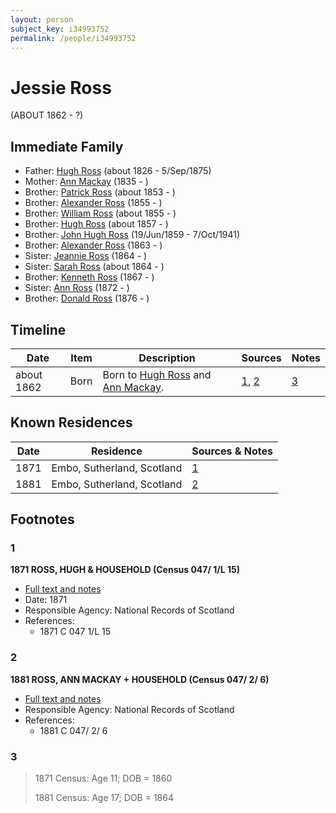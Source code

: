 ```yaml
---
layout: person
subject_key: i34993752
permalink: /people/i34993752
---
```


# Jessie Ross
(ABOUT 1862 - ?)

## Immediate Family

* Father: [Hugh Ross](./@10594034@-hugh-ross-b1826-d1875-9-5.md) (about 1826 - 5/Sep/1875)
* Mother: [Ann Mackay](./@59598912@-ann-mackay-b1835-d.md) (1835 - )
* Brother: [Patrick Ross](./@62001920@-patrick-ross-b1853-d.md) (about 1853 - )
* Brother: [Alexander Ross](./@64872505@-alexander-ross-b1855-d.md) (1855 - )
* Brother: [William Ross](./@91623667@-william-ross-b1855-d.md) (about 1855 - )
* Brother: [Hugh Ross](./@33375290@-hugh-ross-b1857-d.md) (about 1857 - )
* Brother: [John Hugh Ross](./@75057664@-john-hugh-ross-b1859-6-19-d1941-10-7.md) (19/Jun/1859 - 7/Oct/1941)
* Brother: [Alexander Ross](./@98834750@-alexander-ross-b1863-d.md) (1863 - )
* Sister: [Jeannie Ross](./@64098912@-jeannie-ross-b1864-d.md) (1864 - )
* Sister: [Sarah Ross](./@84017554@-sarah-ross-b1864-d.md) (about 1864 - )
* Brother: [Kenneth Ross](./@64618340@-kenneth-ross-b1867-d.md) (1867 - )
* Sister: [Ann Ross](./@99728908@-ann-ross-b1872-d.md) (1872 - )
* Brother: [Donald Ross](./@46967448@-donald-ross-b1876-d.md) (1876 - )

## Timeline

Date | Item | Description | Sources | Notes
---|---|---|---|---
about 1862 | Born | Born to [Hugh Ross](./@10594034@-hugh-ross-b1826-d1875-9-5.md) and [Ann Mackay](./@59598912@-ann-mackay-b1835-d.md). | [1](#1), [2](#2) | [3](#3)

## Known Residences

Date | Residence | Sources & Notes
---|---|---
1871 | Embo, Sutherland, Scotland | [1](#1)
1881 | Embo, Sutherland, Scotland | [2](#2)

## Footnotes

### 1

**1871 ROSS, HUGH & HOUSEHOLD (Census 047/ 1/L 15)**

* [Full text and notes](../sources/@79952972@-1871-ross,-hugh-&-household-census-047-1-l-15-.md)
* Date: 1871
* Responsible Agency: National Records of Scotland
* References: 
  * 1871 C 047 1/L 15

### 2

**1881 ROSS, ANN MACKAY + HOUSEHOLD (Census 047/ 2/ 6)**

* [Full text and notes](../sources/@38426175@-1881-ross,-ann-mackay-+-household-census-047-2-6-.md)
* Responsible Agency: National Records of Scotland
* References: 
  * 1881 C 047/ 2/ 6

### 3

> 1871 Census: Age 11; DOB = 1860
>
> 1881 Census: Age 17; DOB = 1864
>


